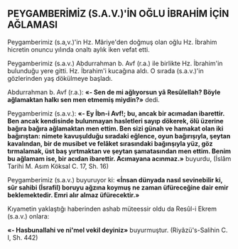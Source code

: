 ## PEYGAMBERİMİZ (S.A.V.)'İN OĞLU İBRAHİM İÇİN AĞLAMASI

Peygamberimiz (s.a,v.)'in Hz. Mâriye'den doğmuş olan oğlu Hz. İbrahim hicretin onun­cu yılında onaltı aylık iken vefat etti.

Peygamberimiz (s.a.v.) Abdurrahman b. Avf (r.a.) ile birlikte Hz. İbrahim'in bulunduğu ye­re gitti. Hz. İbrahim'i kucağına aldı. O sırada (s.a.v.)'in gözlerinden yaş dökülmeye başladı.

Abdurrahman b. Avf (r.a.): **«- Sen de mi ağlıyorsun yâ Resûlellah? Böyle ağlamaktan halkı sen men etmemiş miydin?»** dedi.

Peygamberimiz (s.a.v.): **«- Ey İbn-i Avf!; bu, ancak bir acımadan ibarettir. Ben ancak kendisinde bulunmayan hasletleri sayıp dökerek, ölü üzerine bağıra bağıra ağlamaktan men et­tim. Ben sizi günah ve hamakat olan iki bağı­rıştan: nimete kavuşulduğu sıradaki eğlence, oyun bağırışıyla, şeytan kavalından, bir de mu­sibet ve felâket sırasındaki bağınşıyla yüz, göz tırmalamak, üst baş yırtmaktan ve şeytan şa­matasından men ettim. Benim bu ağlamam ise, bir acıdan ibarettir. Acımayana acınmaz.»** bu­yurdu, (İslâm Tarihi M. Asım Köksal C. 17, Sh. 16)

Peygamberimiz (s.a.v.) buyuruyor ki: **«İn­san dünyada nasıl sevinebilir ki, sûr sahibi (İs­rafil) boruyu ağzına koymuş ne zaman üfüreceğine dair emir beklemektedir. Emri alır al­maz üfürecektir.»**

Kıyametin yaklaştığı haberinden ashab mü­teessir oldu da Resûl-i Ekrem (s.a.v.) onlara:

**«- Hasbunallahi ve ni'mel vekil deyiniz»** buyurmuştur. (Riyâzü's-Salihin C. I, Sh. 442)
